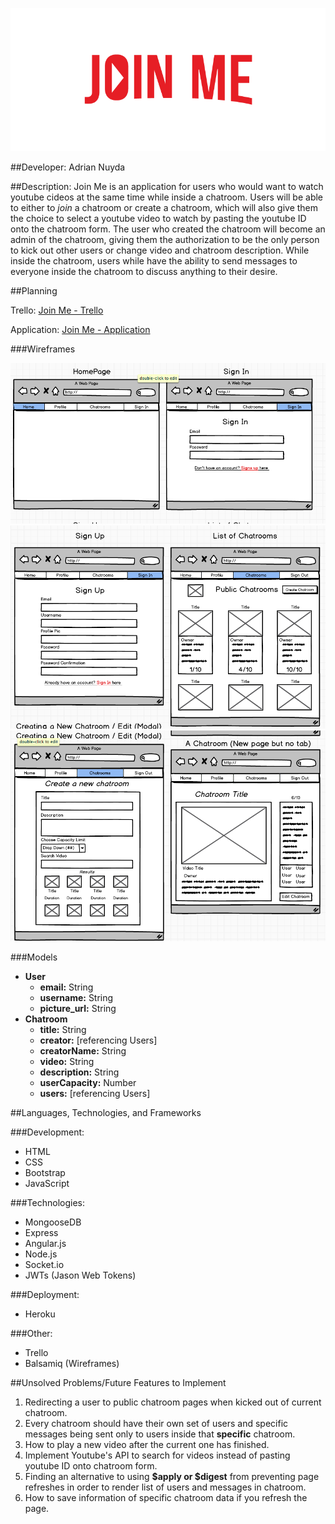 ![](./public/images/joinme.png)

##Developer: Adrian Nuyda

##Description: 
Join Me is an application for users who would want to watch youtube cideos at the same time while inside a chatroom. Users will be able to either to <i>join</i> a chatroom or create a chatroom, which will also give them the choice to select a youtube video to watch by pasting the youtube ID onto the chatroom form.  The user who created the chatroom will become an admin of the chatroom, giving them the authorization to be the only person to kick out other users or change video and chatroom description. While inside the chatroom, users while have the ability to send messages to everyone inside the chatroom to discuss anything to their desire. 

##Planning

Trello: [Join Me - Trello](https://trello.com/b/fUf80dDX/joinme)

Application: [Join Me - Application](https://agile-cove-29324.herokuapp.com/#/)

###Wireframes

![](./public/assets/readme1.png)
![](./public/assets/readme2.png)
![](./public/assets/readme3.png)

###Models
- <b>User</b>
	- <b>email:</b> String
	- <b>username:</b> String
	- <b>picture_url:</b> String
- <b>Chatroom</b>
	- <b>title:</b> String
	- <b>creator:</b> [referencing Users]
	- <b>creatorName:</b> String
	- <b>video:</b> String
	- <b>description:</b> String
	- <b>userCapacity:</b> Number
	- <b>users:</b> [referencing Users]

##Languages, Technologies, and Frameworks

###Development:
- HTML
- CSS
- Bootstrap
- JavaScript

###Technologies:
- MongooseDB
- Express
- Angular.js
- Node.js
- Socket.io
- JWTs (Jason Web Tokens)

###Deployment:
- Heroku

###Other:
- Trello
- Balsamiq (Wireframes)

##Unsolved Problems/Future Features to Implement

1. Redirecting a user to public chatroom pages when kicked out of current chatroom.
2. Every chatroom should have their own set of users and specific messages being sent only to users inside that <b> specific</b> chatroom.
3. How to play a new video after the current one has finished.
4. Implement Youtube's API to search for videos instead of pasting youtube ID onto chatroom form.
5. Finding an alternative to using <b>$apply or $digest</b> from preventing page refreshes in order to render list of users and messages in chatroom.
6. How to save information of specific chatroom data if you refresh the page.